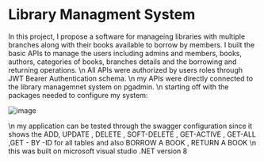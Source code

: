 # Library Managment System

In this project, I propose a software for manageing libraries with multiple branches along with their books available to borrow by members. I built the basic APIs to manage the users including admins and members, books, authors, categories of books, branches details and the borrowing and returning operations.
\n All APIs were authorized by users roles through JWT Bearer Authentication schema.
\n my APIs were directly connected to the library managemnet system on pgadmin.
\n starting off with the packages needed to configure my system:

![image](https://github.com/user-attachments/assets/e284c460-c90c-41be-b6df-9169d63d01dd)

\n my application can be tested through the swagger configuration since it shows the ADD, UPDATE , DELETE , SOFT-DELETE , GET-ACTIVE , GET-ALL ,GET - BY -ID for all tables and also BORROW A BOOK , RETURN A BOOK 
\n this was built on microsoft visual studio .NET version 8
